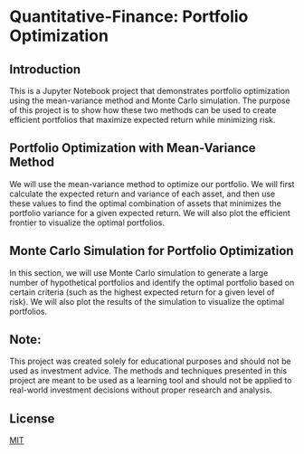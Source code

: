 # Quantitative-Finance: Portfolio Optimization 

## Introduction
This is a Jupyter Notebook project that demonstrates portfolio optimization using the mean-variance method and Monte Carlo simulation. The purpose of this project is to show how these two methods can be used to create efficient portfolios that maximize expected return while minimizing risk.

## Portfolio Optimization with Mean-Variance Method
We will use the mean-variance method to optimize our portfolio. We will first calculate the expected return and variance of each asset, and then use these values to find the optimal combination of assets that minimizes the portfolio variance for a given expected return. We will also plot the efficient frontier to visualize the optimal portfolios.

## Monte Carlo Simulation for Portfolio Optimization
In this section, we will use Monte Carlo simulation to generate a large number of hypothetical portfolios and identify the optimal portfolio based on certain criteria (such as the highest expected return for a given level of risk). We will also plot the results of the simulation to visualize the optimal portfolios.

## Note:
This project was created solely for educational purposes and should not be used as investment advice. The methods and techniques presented in this project are meant to be used as a learning tool and should not be applied to real-world investment decisions without proper research and analysis.

## License
[MIT](https://choosealicense.com/licenses/mit/)
